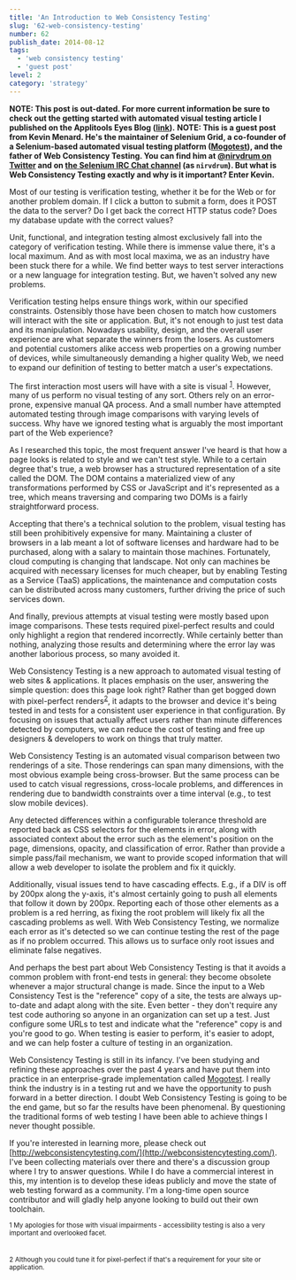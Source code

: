 ```yaml
---
title: 'An Introduction to Web Consistency Testing'
slug: '62-web-consistency-testing'
number: 62
publish_date: 2014-08-12
tags:
  - 'web consistency testing'
  - 'guest post'
level: 2
category: 'strategy'
---
```


**NOTE: This post is out-dated. For more current information be sure to check out the getting started with automated visual testing article I published on the Applitools Eyes Blog ([link](http://testautomation.applitools.com/post/105435804567/how-to-do-visual-testing-with-selenium?utm_medium=web&utm_campaign=tip&utm_source=elemental-selenium)).**
**NOTE: This is a guest post from Kevin Menard. He's the maintainer of Selenium Grid, a co-founder of a Selenium-based automated visual testing platform ([Mogotest](https://mogotest.com/)), and the father of Web Consistency Testing. You can find him at [@nirvdrum on Twitter](https://twitter.com/nirvdrum) and on [the Selenium IRC Chat channel](http://elementalselenium.com/tips/20-irc-chat) (as `nirvdrum`). But what is Web Consistency Testing exactly and why is it important? Enter Kevin.**

Most of our testing is verification testing, whether it be for the Web or for another problem domain. If I click a button to submit a form, does it POST the data to the server? Do I get back the correct HTTP status code? Does my database update with the correct values?

Unit, functional, and integration testing almost exclusively fall into the category of verification testing. While there is immense value there, it's a local maximum. And as with most local maxima, we as an industry have been stuck there for a while. We find better ways to test server interactions or a new language for integration testing. But, we haven't solved any new problems.

Verification testing helps ensure things work, within our specified constraints. Ostensibly those have been chosen to match how customers will interact with the site or application. But, it's not enough to just test data and its manipulation. Nowadays usability, design, and the overall user experience are what separate the winners from the losers. As customers and potential customers alike access web properties on a growing number of devices, while simultaneously demanding a higher quality Web, we need to expand our definition of testing to better match a user's expectations.

The first interaction most users will have with a site is visual <sup><a href="#footnote_1">1</a></sup>. However, many of us perform no visual testing of any sort. Others rely on an error-prone, expensive manual QA process. And a small number have attempted automated testing through image comparisons with varying levels of success. Why have we ignored testing what is arguably the most important part of the Web experience?

As I researched this topic, the most frequent answer I've heard is that how a page looks is related to style and we can't test style. While to a certain degree that's true, a web browser has a structured representation of a site called the DOM. The DOM contains a materialized view of any transformations performed by CSS or JavaScript and it's represented as a tree, which means traversing and comparing two DOMs is a fairly straightforward process.

Accepting that there's a technical solution to the problem, visual testing has still been prohibitively expensive for many. Maintaining a cluster of browsers in a lab meant a lot of software licenses and hardware had to be purchased, along with a salary to maintain those machines. Fortunately, cloud computing is changing that landscape. Not only can machines be acquired with necessary licenses for much cheaper, but by enabling Testing as a Service (TaaS) applications, the maintenance and computation costs can be distributed across many customers, further driving the price of such services down.

And finally, previous attempts at visual testing were mostly based upon image comparisons. These tests required pixel-perfect results and could only highlight a region that rendered incorrectly. While certainly better than nothing, analyzing those results and determining where the error lay was another laborious process, so many avoided it.

Web Consistency Testing is a new approach to automated visual testing of web sites & applications. It places emphasis on the user, answering the simple question: does this page look right? Rather than get bogged down with pixel-perfect renders<sup><a href="#footnote_2">2</a></sup>, it adapts to the browser and device it's being tested in and tests for a consistent user experience in that configuration. By focusing on issues that actually affect users rather than minute differences detected by computers, we can reduce the cost of testing and free up designers & developers to work on things that truly matter.

Web Consistency Testing is an automated visual comparison between two renderings of a site. Those renderings can span many dimensions, with the most obvious example being cross-browser. But the same process can be used to catch visual regressions, cross-locale problems, and differences in rendering due to bandwidth constraints over a time interval (e.g., to test slow mobile devices).

Any detected differences within a configurable tolerance threshold are reported back as CSS selectors for the elements in error, along with associated context about the error such as the element's position on the page, dimensions, opacity, and classification of error. Rather than provide a simple pass/fail mechanism, we want to provide scoped information that will allow a web developer to isolate the problem and fix it quickly.

Additionally, visual issues tend to have cascading effects. E.g., if a DIV is off by 200px along the y-axis, it's almost certainly going to push all elements that follow it down by 200px. Reporting each of those other elements as a problem is a red herring, as fixing the root problem will likely fix all the cascading problems as well. With Web Consistency Testing, we normalize each error as it's detected so we can continue testing the rest of the page as if no problem occurred. This allows us to surface only root issues and eliminate false negatives.

And perhaps the best part about Web Consistency Testing is that it avoids a common problem with front-end tests in general: they become obsolete whenever a major structural change is made. Since the input to a Web Consistency Test is the "reference" copy of a site, the tests are always up-to-date and adapt along with the site. Even better - they don't require any test code authoring so anyone in an organization can set up a test. Just configure some URLs to test and indicate what the "reference" copy is and you're good to go. When testing is easier to perform, it's easier to adopt, and we can help foster a culture of testing in an organization.

Web Consistency Testing is still in its infancy. I've been studying and refining these approaches over the past 4 years and have put them into practice in an enterprise-grade implementation called [Mogotest](https://mogotest.com/). I really think the industry is in a testing rut and we have the opportunity to push forward in a better direction. I doubt Web Consistency Testing is going to be the end game, but so far the results have been phenomenal. By questioning the traditional forms of web testing I have been able to achieve things I never thought possible.

If you're interested in learning more, please check out [http://webconsistencytesting.com/](http://webconsistencytesting.com/). I've been collecting materials over there and there's a discussion group where I try to answer questions. While I do have a commercial interest in this, my intention is to develop these ideas publicly and move the state of web testing forward as a community. I'm a long-time open source contributor and will gladly help anyone looking to build out their own toolchain.

<div class="footnote" id="footnote_1" style="font-size: smaller;">1 My apologies for those with visual impairments - accessibility testing is also a very important and overlooked facet.</div>
<br></br>
<div class="footnote" id="footnote_2" style="font-size: smaller;">2 Although you could tune it for pixel-perfect if that's a requirement for your site or application.</div>
<br></br>
